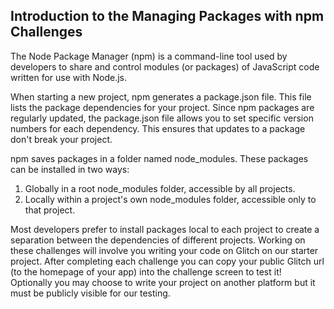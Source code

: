 ## Introduction to the Managing Packages with npm Challenges
The Node Package Manager (npm) is a command-line tool used by developers to share and control modules (or packages) of JavaScript code written for use with Node.js.

When starting a new project, npm generates a package.json file. This file lists the package dependencies for your project. Since npm packages are regularly updated, the package.json file allows you to set specific version numbers for each dependency. This ensures that updates to a package don't break your project.

npm saves packages in a folder named node_modules. These packages can be installed in two ways:

1. Globally in a root node_modules folder, accessible by all projects.
2. Locally within a project's own node_modules folder, accessible only to that project.

Most developers prefer to install packages local to each project to create a separation between the dependencies of different projects. Working on these challenges will involve you writing your code on Glitch on our starter project. After completing each challenge you can copy your public Glitch url (to the homepage of your app) into the challenge screen to test it! Optionally you may choose to write your project on another platform but it must be publicly visible for our testing.
